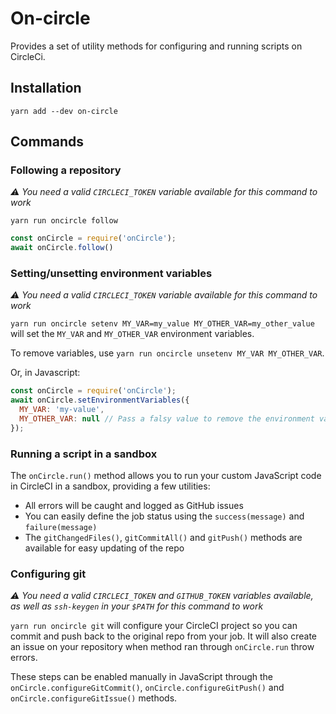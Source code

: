 # On-circle

Provides a set of utility methods for configuring and running scripts on
CircleCi.

## Installation

`yarn add --dev on-circle`

## Commands

### Following a repository

_⚠ You need a valid `CIRCLECI_TOKEN` variable available for this command to
work_

`yarn run oncircle follow`

```js
const onCircle = require('onCircle');
await onCircle.follow()
```

### Setting/unsetting environment variables

_⚠ You need a valid `CIRCLECI_TOKEN` variable available for this command to
work_

`yarn run oncircle setenv MY_VAR=my_value MY_OTHER_VAR=my_other_value` will set
the `MY_VAR` and `MY_OTHER_VAR` environment variables.

To remove variables, use `yarn run oncircle unsetenv MY_VAR MY_OTHER_VAR`.

Or, in Javascript:

```js
const onCircle = require('onCircle');
await onCircle.setEnvironmentVariables({
  MY_VAR: 'my-value',
  MY_OTHER_VAR: null // Pass a falsy value to remove the environment value
});
```

### Running a script in a sandbox

The `onCircle.run()` method allows you to run your custom JavaScript code in
CircleCI in a sandbox, providing a few utilities:

- All errors will be caught and logged as GitHub issues
- You can easily define the job status using the `success(message)` and
  `failure(message)`
- The `gitChangedFiles()`, `gitCommitAll()` and `gitPush()` methods are
  available for easy updating of the repo

### Configuring git

_⚠ You need a valid `CIRCLECI_TOKEN` and `GITHUB_TOKEN` variables available, as
well as `ssh-keygen` in your `$PATH` for this command to work_

`yarn run oncircle git` will configure your CircleCI project so you can commit
and push back to the original repo from your job. It will also create an issue
on your repository when method ran through `onCircle.run` throw errors.

These steps can be enabled manually in JavaScript through the
`onCircle.configureGitCommit()`, `onCircle.configureGitPush()` and
`onCircle.configureGitIssue()` methods.
